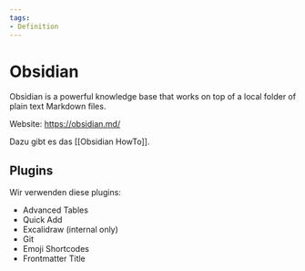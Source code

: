 ```yaml
---
tags:
- Definition
---
```

# Obsidian

Obsidian is a powerful knowledge base that works on top of
a local folder of plain text Markdown files. 

Website: <https://obsidian.md/>

Dazu gibt es das [[Obsidian HowTo]].

## Plugins

Wir verwenden diese plugins:

- Advanced Tables
- Quick Add
- Excalidraw (internal only)
- Git
- Emoji Shortcodes
- Frontmatter Title